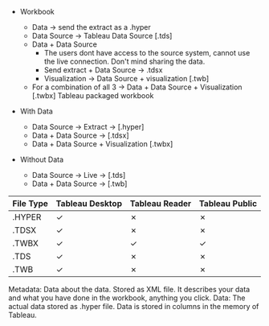 - Workbook
  - Data -> send the extract as a .hyper
  - Data Source -> Tableau Data Source [.tds]
  - Data + Data Source
    - The users dont have access to the source system, cannot use the live connection. Don't mind sharing the data.
    - Send extract + Data Source -> .tdsx
    - Visualization -> Data Source + visualization [.twb]
  - For a combination of all 3 -> Data + Data Source + Visualization [.twbx] Tableau packaged workbook

- With Data
  - Data Source -> Extract -> [.hyper]
  - Data + Data Source -> [.tdsx]
  - Data + Data Source + Visualization [.twbx] 

- Without Data
  - Data Source -> Live -> [.tds]
  - Data + Data Source -> [.twb]
    
| **File Type** | **Tableau Desktop** | **Tableau Reader** | **Tableau Public** |
|---------------|---------------------|--------------------|--------------------|
| .HYPER        | ✓                   | ✗                  | ✗                  |
| .TDSX         | ✓                   | ✗                  | ✗                  |
| .TWBX         | ✓                   | ✓                  | ✓                  |
| .TDS          | ✓                   | ✗                  | ✗                  |
| .TWB          | ✓                   | ✗                  | ✗                  |

Metadata: Data about the data. Stored as XML file. It describes your data and what you have done in the workbook, anything you click.
Data: The actual data stored as .hyper file. Data is stored in columns in the memory of Tableau.
